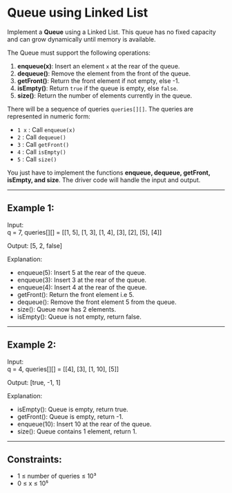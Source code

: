 # Queue using Linked List

Implement a **Queue** using a Linked List. This queue has no fixed capacity and can grow dynamically until memory is available.

The Queue must support the following operations:

1. **enqueue(x)**: Insert an element `x` at the rear of the queue.
2. **dequeue()**: Remove the element from the front of the queue.
3. **getFront()**: Return the front element if not empty, else -1.
4. **isEmpty()**: Return `true` if the queue is empty, else `false`.
5. **size()**: Return the number of elements currently in the queue.

There will be a sequence of queries `queries[][]`. The queries are represented in numeric form:

- `1 x` : Call `enqueue(x)`
- `2` : Call `dequeue()`
- `3` : Call `getFront()`
- `4` : Call `isEmpty()`
- `5` : Call `size()`

You just have to implement the functions **enqueue, dequeue, getFront, isEmpty, and size**. The driver code will handle the input and output.

---

## Example 1:

Input:  
q = 7, queries[][] = [[1, 5], [1, 3], [1, 4], [3], [2], [5], [4]]

Output: [5, 2, false]

Explanation:

- enqueue(5): Insert 5 at the rear of the queue.
- enqueue(3): Insert 3 at the rear of the queue.
- enqueue(4): Insert 4 at the rear of the queue.
- getFront(): Return the front element i.e 5.
- dequeue(): Remove the front element 5 from the queue.
- size(): Queue now has 2 elements.
- isEmpty(): Queue is not empty, return false.

---

## Example 2:

Input:  
q = 4, queries[][] = [[4], [3], [1, 10], [5]]

Output: [true, -1, 1]

Explanation:

- isEmpty(): Queue is empty, return true.
- getFront(): Queue is empty, return -1.
- enqueue(10): Insert 10 at the rear of the queue.
- size(): Queue contains 1 element, return 1.

---

## Constraints:

- 1 ≤ number of queries ≤ 10³
- 0 ≤ x ≤ 10⁵
